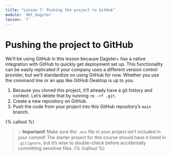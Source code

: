 ```yaml
---
title: "Lesson 7: Pushing the project to GitHub"
module: 'dbt_dagster'
lesson: '7'
---
```


# Pushing the project to GitHub

We’ll be using GitHub in this lesson because Dagster+ has a native integration with GitHub to quickly get deployment set up. This functionality can be easily replicated if your company uses a different version control provider, but we’ll standardize on using GitHub for now. Whether you use the command line or an app like GitHub Desktop is up to you.

1. Because you cloned this project, it’ll already have a git history and context. Let’s delete that by running `rm -rf .git`.
2. Create a new repository on GitHub.
3. Push the code from your project into this GitHub repository’s `main` branch.

{% callout %}
> 💡 **Important!** Make sure the `.env` file in your project isn’t included in your commit! The starter project for this course should have it listed in `.gitignore`, but it’s wise to double-check before accidentally committing sensitive files.
{% /callout %}
